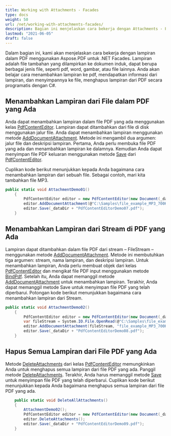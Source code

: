 ```yaml
---
title: Working with Attachments - Facades
type: docs
weight: 50
url: /net/working-with-attachments-facades/
description: Bagian ini menjelaskan cara bekerja dengan Attachments - Facades menggunakan Kelas PdfContentEditor.
lastmod: "2021-06-05"
draft: false
---
```


Dalam bagian ini, kami akan menjelaskan cara bekerja dengan lampiran dalam PDF menggunakan Aspose.PDF untuk .NET Facades. Lampiran adalah file tambahan yang dilampirkan ke dokumen induk, dapat berupa berbagai jenis file, seperti pdf, word, gambar, atau file lainnya. Anda akan belajar cara menambahkan lampiran ke pdf, mendapatkan informasi dari lampiran, dan menyimpannya ke file, menghapus lampiran dari PDF secara programatis dengan C#.

## Menambahkan Lampiran dari File dalam PDF yang Ada

Anda dapat menambahkan lampiran dalam file PDF yang ada menggunakan kelas [PdfContentEditor](https://reference.aspose.com/pdf/net/aspose.pdf.facades/pdfcontenteditor). Lampiran dapat ditambahkan dari file di disk menggunakan jalur file. Anda dapat menambahkan lampiran menggunakan metode [AddDocumentAttachment](https://reference.aspose.com/pdf/net/aspose.pdf.facades/pdfcontenteditor/methods/adddocumentattachment). Metode ini mengambil dua argumen: jalur file dan deskripsi lampiran. Pertama, Anda perlu membuka file PDF yang ada dan menambahkan lampiran ke dalamnya. Kemudian Anda dapat menyimpan file PDF keluaran menggunakan metode [Save](https://reference.aspose.com/pdf/net/aspose.pdf/document/methods/save/index) dari [PdfContentEditor](https://reference.aspose.com/pdf/net/aspose.pdf.facades/pdfcontenteditor).

Cuplikan kode berikut menunjukkan kepada Anda bagaimana cara menambahkan lampiran dari sebuah file. Sebagai contoh, mari kita tambahkan file MP3.

```csharp
public static void AttachmentDemo01()
    {
        PdfContentEditor editor = new PdfContentEditor(new Document(_dataDir + "sample.pdf"));
        editor.AddDocumentAttachment(@"C:\Samples\file_example_MP3_700KB.mp3","Demo MP3 file");
        editor.Save(_dataDir + "PdfContentEditorDemo07.pdf");
    }
```
## Menambahkan Lampiran dari Stream di PDF yang Ada

Lampiran dapat ditambahkan dalam file PDF dari stream – FileStream – menggunakan metode [AddDocumentAttachment](https://reference.aspose.com/pdf/net/aspose.pdf.facades/pdfcontenteditor/methods/adddocumentattachment). Metode ini membutuhkan tiga argumen: stream, nama lampiran, dan deskripsi lampiran. Untuk menambahkan lampiran, Anda perlu membuat objek dari kelas [PdfContentEditor](https://reference.aspose.com/pdf/net/aspose.pdf.facades/pdfcontenteditor) dan mengikat file PDF input menggunakan metode [BindPdf](https://reference.aspose.com/pdf/net/aspose.pdf.facades/facade/methods/bindpdf/index). Setelah itu, Anda dapat memanggil metode [AddDocumentAttachment](https://reference.aspose.com/pdf/net/aspose.pdf.facades/pdfcontenteditor/methods/adddocumentattachment) untuk menambahkan lampiran. Terakhir, Anda dapat memanggil metode Save untuk menyimpan file PDF yang telah diperbarui. Potongan kode berikut menunjukkan bagaimana cara menambahkan lampiran dari Stream.

```csharp
public static void AttachmentDemo02()
    {
        PdfContentEditor editor = new PdfContentEditor(new Document(_dataDir + "sample.pdf"));
        var fileStream = System.IO.File.OpenRead(@"C:\Samples\file_example_MP3_700KB.mp3");
        editor.AddDocumentAttachment(fileStream, "file_example_MP3_700KB.mp3", "Demo MP3 file");
        editor.Save(_dataDir + "PdfContentEditorDemo08.pdf");
    }
```

## Hapus Semua Lampiran dari File PDF yang Ada

Metode [DeleteAttachments](https://reference.aspose.com/pdf/net/aspose.pdf.facades/pdfcontenteditor/methods/deleteattachments) dari kelas [PdfContentEditor](https://reference.aspose.com/pdf/net/aspose.pdf.facades/pdfcontenteditor) memungkinkan Anda untuk menghapus semua lampiran dari file PDF yang ada. Panggil metode [DeleteAttachments](https://reference.aspose.com/pdf/net/aspose.pdf.facades/pdfcontenteditor/methods/deleteattachments). Terakhir, Anda harus memanggil metode [Save](https://reference.aspose.com/pdf/net/aspose.pdf/document/methods/save/index) untuk menyimpan file PDF yang telah diperbarui. Cuplikan kode berikut menunjukkan kepada Anda bagaimana menghapus semua lampiran dari file PDF yang ada.

```csharp
    public static void DeleteAllAttachments()
    {
        AttachmentDemo02();
        PdfContentEditor editor = new PdfContentEditor(new Document(_dataDir + "PdfContentEditorDemo07.pdf"));
        editor.DeleteAttachments();
        editor.Save(_dataDir + "PdfContentEditorDemo09.pdf");
    }
```